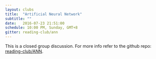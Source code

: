 ```yaml
---
layout: clubs
title:  "Artificial Neural Network"
subtitle: ""
date:   2016-07-23 21:51:00
schedule: 10:00 PM, Sunday, GMT+8
gitter: reading-club/ann
---
```



This is a closed group discussion. For more info refer to the github repo: [reading-club/ANN](https://github.com/reading-club/ANN).
